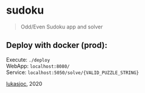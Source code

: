 # sudoku

> Odd/Even Sudoku app and solver

## Deploy with docker (prod):
Execute: `./deploy` \
WebApp: `localhost:8080/` \
Service: `localhost:5050/solve/{VALID_PUZZLE_STRING}`

[lukasjoc](https://lukasjoc.com), 2020
